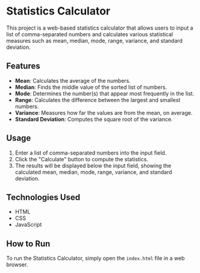 # Statistics Calculator

This project is a web-based statistics calculator that allows users to input a list of comma-separated numbers and calculates various statistical measures such as mean, median, mode, range, variance, and standard deviation.

## Features

- **Mean**: Calculates the average of the numbers.
- **Median**: Finds the middle value of the sorted list of numbers.
- **Mode**: Determines the number(s) that appear most frequently in the list.
- **Range**: Calculates the difference between the largest and smallest numbers.
- **Variance**: Measures how far the values are from the mean, on average.
- **Standard Deviation**: Computes the square root of the variance.

## Usage

1. Enter a list of comma-separated numbers into the input field.
2. Click the "Calculate" button to compute the statistics.
3. The results will be displayed below the input field, showing the calculated mean, median, mode, range, variance, and standard deviation.

## Technologies Used

- HTML
- CSS
- JavaScript

## How to Run

To run the Statistics Calculator, simply open the `index.html` file in a web browser.

